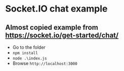 # Socket.IO chat example

## Almost copied example from https://socket.io/get-started/chat/

* Go to the folder
* `npm install`
* `node .\index.js`
* Browse `http://localhost:3000`